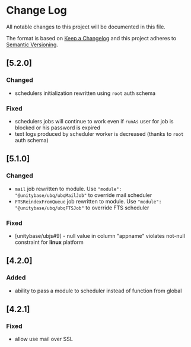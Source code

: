 # Change Log
All notable changes to this project will be documented in this file.

The format is based on [Keep a Changelog](http://keepachangelog.com/)
and this project adheres to [Semantic Versioning](http://semver.org/).

## [5.2.0]
### Changed
 - schedulers initialization rewritten using `root` auth schema
 
### Fixed
 - schedulers jobs will continue to work even if `runAs` user for job
  is blocked or his password is expired
 - text logs produced by scheduler worker is decreased (thanks to `root` auth schema)
 
## [5.1.0]
### Changed
 - `mail` job rewritten to module. Use `"module": "@unitybase/ubq/ubqMailJob"` to override mail scheduler
 - `FTSReindexFromQueue` job rewritten to module. Use `"module": "@unitybase/ubq/ubqFTSJob"` to override FTS scheduler

### Fixed
 - [unitybase/ubjs#9] - null value in column "appname" violates not-null constraint for **linux** platform

## [4.2.0]
### Added
 - ability to pass a module to scheduler instead of function from global

## [4.2.1]
### Fixed
 - allow use mail over SSL

